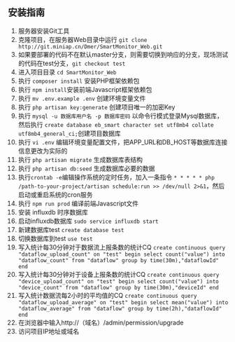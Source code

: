 ## 安装指南

1. 服务器安装Git工具
2. 克隆项目，在服务器Web目录中运行 `git clone http://git.miniap.cn/Dmer/SmartMonitor_Web.git`
3. 如果要部署的代码不在默认master分支，则需要切换到响应的分支，现场测试的代码在test分支，`git checkout test`
4. 进入项目目录 `cd SmartMonitor_Web`
5. 执行 `composer install` 安装PHP框架依赖包
6. 执行 `npm install`安装前端Javascript框架依赖包
7. 执行 `mv .env.example .env` 创建环境变量文件
8. 执行 `php artisan key:generate` 创建项目唯一的加密Key
9. 执行 `mysql -u 数据库用户名 -p 数据库密码` 以命令行模式登录Mysql数据库，然后执行 `create database eb_smart character set utf8mb4 collate utf8mb4_general_ci;`创建项目数据库
10. 执行 `vi .env` 编辑环境变量配置文件，把APP_URL和DB_HOST等数据库连接信息更改为实际的
11. 执行 `php artisan migrate` 生成数据库表结构
12. 执行 `php artisan db:seed` 生成数据库必要的数据
13. 执行`crontab -e`编辑操作系统的定时任务，加入一条指令 `* * * * * php /path-to-your-project/artisan schedule:run >> /dev/null 2>&1`，然后启动或重启系统的cron服务
14. 执行 `npm run prod` 编译前端Javascript文件
15. 安装 influxdb 时序数据库
16. 启动influxdb数据库 `sudo service influxdb start`
17. 新建数据库test `create database test`
18. 切换数据库到test `use test`
19. 写入统计每30分钟对于数据流上报条数的统计CQ `create continuous query "dataflow_upload_count" on "test" begin select count("value") into "dataflow_count" from "dataflow" group by time(30m),"dataflowId" end`
20. 写入统计每30分钟对于设备上报条数的统计CQ `create continuous query "device_upload_count" on "test" begin select count("value") into "device_count" from "dataflow" group by time(30m),"deviceId" end`
21. 写入统计数据流每2小时的平均值的CQ `create continuous query "dataflow_upload_average" on "test" begin select mean("value") into "dataflow_average" from "dataflow" group by time(2h),"dataflowId" end`
19. 在浏览器中输入http://（域名）/admin/permission/upgrade  
20. 访问项目IP地址或域名
